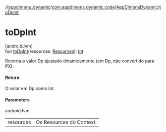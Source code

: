 //[appdimens_dynamic](../../../index.md)/[com.appdimens.dynamic.code](../index.md)/[AppDimensDynamic](index.md)/[toDpInt](to-dp-int.md)

# toDpInt

[androidJvm]\
fun [toDpInt](to-dp-int.md)(resources: [Resources](https://developer.android.com/reference/kotlin/android/content/res/Resources.html)): [Int](https://kotlinlang.org/api/core/kotlin-stdlib/kotlin/-int/index.html)

Retorna o valor Dp ajustado dinamicamente (em Dp, não convertido para PX).

#### Return

O valor em Dp como Int.

#### Parameters

androidJvm

| | |
|---|---|
| resources | Os Resources do Context. |